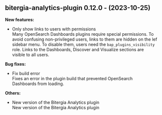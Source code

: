 ## bitergia-analytics-plugin 0.12.0 - (2023-10-25)

**New features:**

 * Only show links to users with permissions\
   Many OpenSearch Dashboards plugins require special permissions. To
   avoid confusing non-privileged users, links to them are hidden on the
   lef sidebar menu. To disable them, users need the
   `bap_plugins_visibility` role. Links to the Dashboards, Discover and
   Visualize sections are visible to all users.

**Bug fixes:**

 * Fix build error\
   Fixes an error in the plugin build that prevented OpenSearch
   Dashboards from loading.

**Others:**

 * New version of the Bitergia Analytics plugin\
   New version of the Bitergia Analytics plugin

